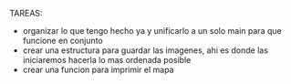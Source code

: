 TAREAS:
- organizar lo que tengo hecho ya y unificarlo a un solo main para que funcione en conjunto
- crear una estructura para guardar las imagenes, ahi es donde las iniciaremos hacerla lo mas ordenada posible
- crear una funcion para imprimir el mapa